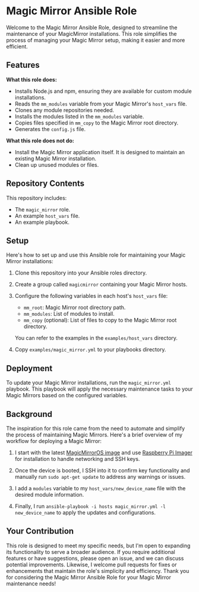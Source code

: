 # Magic Mirror Ansible Role

Welcome to the Magic Mirror Ansible Role, designed to streamline the maintenance of your MagicMirror installations. This role simplifies the process of managing your Magic Mirror setup, making it easier and more efficient.

## Features

**What this role does:**
- Installs Node.js and npm, ensuring they are available for custom module installations.
- Reads the `mm_modules` variable from your Magic Mirror's `host_vars` file.
- Clones any module repositories needed.
- Installs the modules listed in the `mm_modules` variable.
- Copies files specified in `mm_copy` to the Magic Mirror root directory.
- Generates the `config.js` file.

**What this role does not do:**
- Install the Magic Mirror application itself. It is designed to maintain an existing Magic Mirror installation.
- Clean up unused modules or files.

## Repository Contents

This repository includes:
- The `magic_mirror` role.
- An example `host_vars` file.
- An example playbook.

## Setup

Here's how to set up and use this Ansible role for maintaining your Magic Mirror installations:

1. Clone this repository into your Ansible roles directory.

2. Create a group called `magicmirror` containing your Magic Mirror hosts.

3. Configure the following variables in each host's `host_vars` file:
   - `mm_root`: Magic Mirror root directory path.
   - `mm_modules`: List of modules to install.
   - `mm_copy` (optional): List of files to copy to the Magic Mirror root directory.

   You can refer to the examples in the `examples/host_vars` directory.

4. Copy `examples/magic_mirror.yml` to your playbooks directory.

## Deployment

To update your Magic Mirror installations, run the `magic_mirror.yml` playbook. This playbook will apply the necessary maintenance tasks to your Magic Mirrors based on the configured variables.

## Background

The inspiration for this role came from the need to automate and simplify the process of maintaining Magic Mirrors. Here's a brief overview of my workflow for deploying a Magic Mirror:

1. I start with the latest [MagicMirrorOS image](http://unofficialpi.org/Distros/MagicMirrorOS/) and use [Raspberry Pi Imager](https://www.raspberrypi.com/software/) for installation to handle networking and SSH keys.

2. Once the device is booted, I SSH into it to confirm key functionality and manually run `sudo apt-get update` to address any warnings or issues.

3. I add a `modules` variable to my `host_vars/new_device_name` file with the desired module information.

4. Finally, I run `ansible-playbook -i hosts magic_mirror.yml -l new_device_name` to apply the updates and configurations.

## Your Contribution

This role is designed to meet my specific needs, but I'm open to expanding its functionality to serve a broader audience. If you require additional features or have suggestions, please open an issue, and we can discuss potential improvements. Likewise, I welcome pull requests for fixes or enhancements that maintain the role's simplicity and efficiency. Thank you for considering the Magic Mirror Ansible Role for your Magic Mirror maintenance needs!